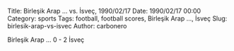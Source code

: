 Title: Birleşik Arap … vs. İsveç, 1990/02/17
Date: 1990/02/17 00:00
Category: sports
Tags: football, football scores, Birleşik Arap …, İsveç
Slug: birlesik-arap-vs-isvec
Author: carbonero


Birleşik Arap … 0 - 2 İsveç
